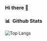 ### Hi there 👋

### 📊 &nbsp;Github Stats

![Top Langs](https://github-readme-stats.vercel.app/api/top-langs/?username=KazenoYu&hide_border=true&count_private=true&layout=compact&theme=dracula)
